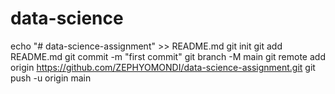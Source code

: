# data-science
echo "# data-science-assignment" >> README.md git init git add README.md git commit -m "first commit" git branch -M main git remote add origin https://github.com/ZEPHYOMONDI/data-science-assignment.git git push -u origin main
